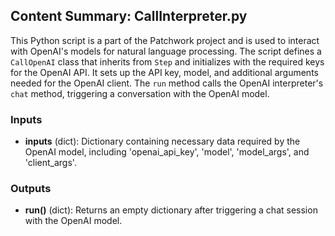 ## Content Summary: CallInterpreter.py

This Python script is a part of the Patchwork project and is used to interact with OpenAI's models for natural language processing. The script defines a `CallOpenAI` class that inherits from `Step` and initializes with the required keys for the OpenAI API. It sets up the API key, model, and additional arguments needed for the OpenAI client. The `run` method calls the OpenAI interpreter's `chat` method, triggering a conversation with the OpenAI model.


### Inputs
- **inputs** (dict): Dictionary containing necessary data required by the OpenAI model, including 'openai_api_key', 'model', 'model_args', and 'client_args'.

### Outputs
- **run()** (dict): Returns an empty dictionary after triggering a chat session with the OpenAI model.